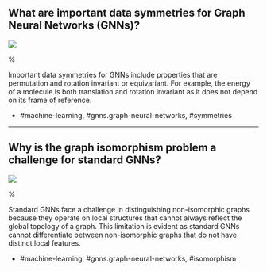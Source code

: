 ## What are important data symmetries for Graph Neural Networks (GNNs)?

![](https://cdn.mathpix.com/cropped/2024_05_28_dfbaeefd189f717739c9g-1.jpg?height=365&width=1610&top_left_y=1003&top_left_x=279)

%

Important data symmetries for GNNs include properties that are permutation and rotation invariant or equivariant. For example, the energy of a molecule is both translation and rotation invariant as it does not depend on its frame of reference.

- #machine-learning, #gnns.graph-neural-networks, #symmetries

---

## Why is the graph isomorphism problem a challenge for standard GNNs?

![](https://cdn.mathpix.com/cropped/2024_05_28_dfbaeefd189f717739c9g-1.jpg?height=365&width=1610&top_left_y=1003&top_left_x=279)

%

Standard GNNs face a challenge in distinguishing non-isomorphic graphs because they operate on local structures that cannot always reflect the global topology of a graph. This limitation is evident as standard GNNs cannot differentiate between non-isomorphic graphs that do not have distinct local features.

- #machine-learning, #gnns.graph-neural-networks, #isomorphism